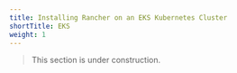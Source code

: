 ```yaml
---
title: Installing Rancher on an EKS Kubernetes Cluster
shortTitle: EKS
weight: 1
---
```


> This section is under construction.